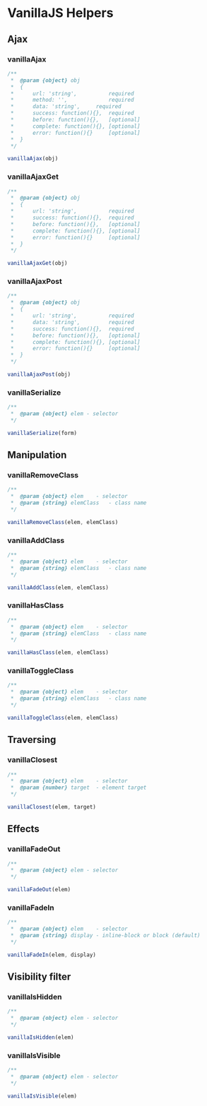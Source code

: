 # VanillaJS Helpers

## Ajax

### vanillaAjax
```javascript
/**
 *	@param {object} obj
 * 	{
 *		url: 'string',          required
 *		method: '',             required
 *		data: 'string',		required
 *		success: function(){},  required
 *		before: function(){},	[optional]
 *		complete: function(){},	[optional]
 *		error: function(){}     [optional]
 * 	}
 */

vanillaAjax(obj)
```

### vanillaAjaxGet
```javascript
/**
 *	@param {object} obj
 *	{
 *		url: 'string',          required
 *		success: function(){},  required
 *		before: function(){},	[optional]
 *		complete: function(){},	[optional]
 *		error: function(){}     [optional]
 *	}
 */

vanillaAjaxGet(obj)
```

### vanillaAjaxPost
```javascript
/**
 *	@param {object} obj
 *	{
 *		url: 'string',          required
 *		data: 'string',         required
 *		success: function(){},	required
 *		before: function(){},	[optional]
 *		complete: function(){},	[optional]
 *		error: function(){}     [optional]
 *	}
 */

vanillaAjaxPost(obj)
```

### vanillaSerialize
```javascript
/**
 *  @param {object} elem - selector
 */

vanillaSerialize(form)
```

## Manipulation

### vanillaRemoveClass
```javascript
/**
 *  @param {object} elem 	- selector
 *  @param {string} elemClass 	- class name
 */

vanillaRemoveClass(elem, elemClass)
```

### vanillaAddClass
```javascript
/**
 *  @param {object} elem 	- selector
 *  @param {string} elemClass	- class name
 */

vanillaAddClass(elem, elemClass)
```

### vanillaHasClass
```javascript
/**
 *  @param {object} elem 	- selector
 *  @param {string} elemClass	- class name
 */

vanillaHasClass(elem, elemClass)
```

### vanillaToggleClass
```javascript
/**
 *  @param {object} elem 	- selector
 *  @param {string} elemClass	- class name
 */

vanillaToggleClass(elem, elemClass)
```

## Traversing

### vanillaClosest
```javascript
/**
 *  @param {object} elem    - selector
 *  @param {number} target  - element target
 */

vanillaClosest(elem, target)
```

## Effects

### vanillaFadeOut
```javascript
/**
 *  @param {object} elem - selector
 */

vanillaFadeOut(elem)
```

### vanillaFadeIn
```javascript
/**
 *	@param {object} elem	- selector
 *	@param {string} display	- inline-block or block (default)
 */

vanillaFadeIn(elem, display)
```

## Visibility filter

### vanillaIsHidden
```javascript
/**
 *  @param {object} elem - selector
 */

vanillaIsHidden(elem)
```

### vanillaIsVisible
```javascript
/**
 *  @param {object} elem - selector
 */

vanillaIsVisible(elem)
```